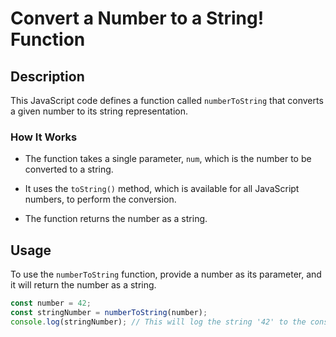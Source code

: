 # Convert a Number to a String! Function

## Description

This JavaScript code defines a function called `numberToString` that converts a given number to its string representation.

### How It Works

- The function takes a single parameter, `num`, which is the number to be converted to a string.

- It uses the `toString()` method, which is available for all JavaScript numbers, to perform the conversion.

- The function returns the number as a string.

## Usage

To use the `numberToString` function, provide a number as its parameter, and it will return the number as a string.

```javascript
const number = 42;
const stringNumber = numberToString(number);
console.log(stringNumber); // This will log the string '42' to the console.
